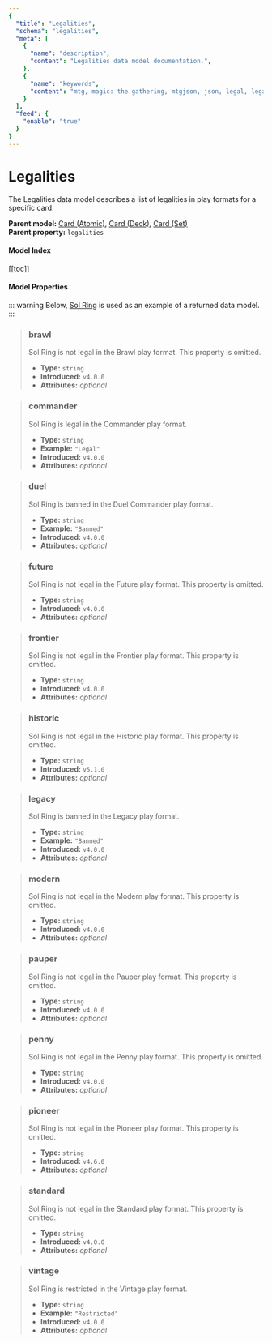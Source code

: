 ```yaml
---
{
  "title": "Legalities",
  "schema": "legalities",
  "meta": [
    {
      "name": "description",
      "content": "Legalities data model documentation.",
    },
    {
      "name": "keywords",
      "content": "mtg, magic: the gathering, mtgjson, json, legal, legalities",
    }
  ],
  "feed": {
    "enable": "true"
  }
}
---
```


# Legalities

The Legalities data model describes a list of legalities in  play formats for a specific card.

**Parent model:** [Card (Atomic)](../card-atomic/), [Card (Deck)](../card-deck/), [Card (Set)](../card-set/)  
**Parent property:** `legalities`

#### Model Index

<PropertyToggler/>

[[toc]]

#### Model Properties

::: warning
Below, [Sol Ring](https://scryfall.com/card/c18/222/sol-ring) is used as an example of a returned data model.
:::

> ### brawl  
> Sol Ring is not legal in the Brawl play format. This property is omitted.  
>
> - **Type:** `string`  
> - **Introduced:** `v4.0.0`  
> - **Attributes:** <i class="optional">optional</i> 

> ### commander  
> Sol Ring is legal in the Commander play format.  
>
> - **Type:** `string`  
> - **Example:** `"Legal"`  
> - **Introduced:** `v4.0.0`  
> - **Attributes:** <i class="optional">optional</i> 

> ### duel  
> Sol Ring is banned in the Duel Commander play format.  
>
> - **Type:** `string`  
> - **Example:** `"Banned"`  
> - **Introduced:** `v4.0.0`  
> - **Attributes:** <i class="optional">optional</i> 

> ### future  
> Sol Ring is not legal in the Future play format. This property is omitted.  
>
> - **Type:** `string`  
> - **Introduced:** `v4.0.0`  
> - **Attributes:** <i class="optional">optional</i> 

> ### frontier  
> Sol Ring is not legal in the Frontier play format. This property is omitted.  
>
> - **Type:** `string`  
> - **Introduced:** `v4.0.0`  
> - **Attributes:** <i class="optional">optional</i> 

> ### historic  
> Sol Ring is not legal in the Historic play format. This property is omitted.  
>
> - **Type:** `string`  
> - **Introduced:** `v5.1.0`  
> - **Attributes:** <i class="optional">optional</i> 

> ### legacy  
> Sol Ring is banned in the Legacy play format.  
>
> - **Type:** `string`  
> - **Example:** `"Banned"`  
> - **Introduced:** `v4.0.0`  
> - **Attributes:** <i class="optional">optional</i> 

> ### modern  
> Sol Ring is not legal in the Modern play format. This property is omitted.  
>
> - **Type:** `string`  
> - **Introduced:** `v4.0.0`  
> - **Attributes:** <i class="optional">optional</i> 

> ### pauper  
> Sol Ring is not legal in the Pauper play format. This property is omitted.  
>
> - **Type:** `string`  
> - **Introduced:** `v4.0.0`  
> - **Attributes:** <i class="optional">optional</i> 

> ### penny  
> Sol Ring is not legal in the Penny play format. This property is omitted.  
>
> - **Type:** `string`  
> - **Introduced:** `v4.0.0`  
> - **Attributes:** <i class="optional">optional</i> 

> ### pioneer  
> Sol Ring is not legal in the Pioneer play format. This property is omitted.  
>
> - **Type:** `string`  
> - **Introduced:** `v4.6.0`  
> - **Attributes:** <i class="optional">optional</i> 

> ### standard  
> Sol Ring is not legal in the Standard play format. This property is omitted.  
>
> - **Type:** `string`  
> - **Introduced:** `v4.0.0`  
> - **Attributes:** <i class="optional">optional</i> 

> ### vintage  
> Sol Ring is restricted in the Vintage play format.  
>
> - **Type:** `string`  
> - **Example:** `"Restricted"`  
> - **Introduced:** `v4.0.0`  
> - **Attributes:** <i class="optional">optional</i> 

